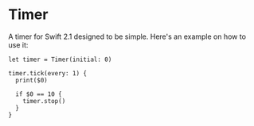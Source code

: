 # Timer
A timer for Swift 2.1 designed to be simple. Here's an example on how to use it:

```
let timer = Timer(initial: 0)

timer.tick(every: 1) {
  print($0)
  
  if $0 == 10 {
    timer.stop()
  }
}
```


